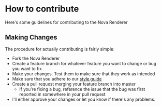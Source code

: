# How to contribute
Here's some guidelines for contributing to the Nova Renderer

## Making Changes
The procedure for actually contributing is fairly simple:
* Fork the Nova Renderer
* Create a feature branch for whatever feature you want to change or bug you want to fix
* Make your changes. Test them to make sure that they work as intended
* Make sure that you adhere to our [style guide](https://github.com/DethRaid/nova-renderer/wiki/Code-Style-Guidelines)
* Create a pull request merging your feature branch into master
  * If you're fixing a bug, reference the issue that the bug was first reported in somewhere in your pull request
* I'll either approve your changes or let you know if there's any problems.
